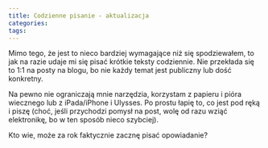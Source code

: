 ```yaml
---
title: Codzienne pisanie - aktualizacja
categories:
tags: 
---
```


Mimo tego, że jest to nieco bardziej wymagające niż się spodziewałem, to jak na razie udaje mi się pisać krótkie teksty codziennie. Nie przekłada się to 1:1 na posty na blogu, bo nie każdy temat jest publiczny lub dość konkretny.

Na pewno nie ograniczają mnie narzędzia, korzystam z papieru i pióra wiecznego lub z iPada/iPhone i Ulysses. Po prostu łapię to, co jest pod ręką i piszę (choć, jeśli przychodzi pomysł na post, wolę od razu wziąć elektronikę, bo w ten sposób nieco szybciej).

Kto wie, może za rok faktycznie zacznę pisać opowiadanie?